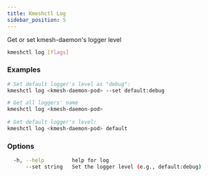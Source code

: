 ```yaml
---
title: Kmeshctl Log
sidebar_position: 5
---
```


Get or set kmesh-daemon's logger level

```bash
kmeshctl log [flags]
```

### Examples
```bash
# Set default logger's level as "debug":
kmeshctl log <kmesh-daemon-pod> --set default:debug

# Get all loggers' name
kmeshctl log <kmesh-daemon-pod>
	  
# Get default logger's level:
kmeshctl log <kmesh-daemon-pod> default
```

### Options
```bash
  -h, --help         help for log
      --set string   Set the logger level (e.g., default:debug)
```